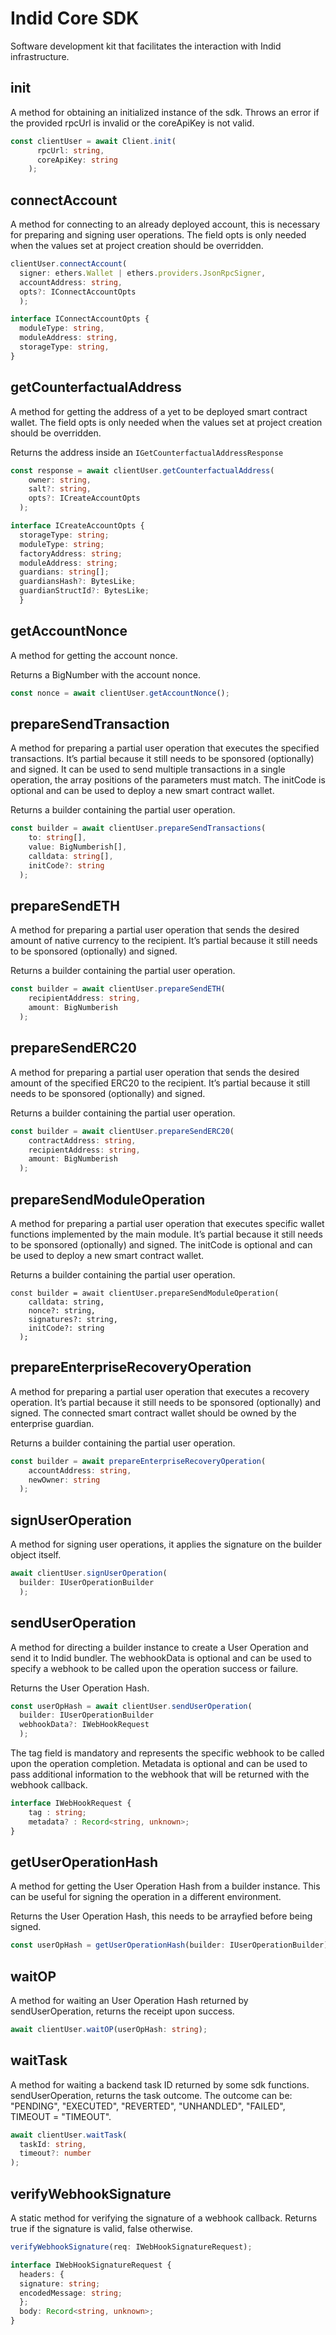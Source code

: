 # Indid Core SDK

Software development kit that facilitates the interaction with Indid infrastructure.

## init

A method for obtaining an initialized instance of the sdk.
Throws an error if the provided rpcUrl is invalid or the coreApiKey is not valid.

```ts
const clientUser = await Client.init(
      rpcUrl: string,
      coreApiKey: string
    );
```

## connectAccount

A method for connecting to an already deployed account, this is necessary for preparing and signing user operations. The field opts is only needed when the values set at project creation should be overridden.

```ts
clientUser.connectAccount(
  signer: ethers.Wallet | ethers.providers.JsonRpcSigner,
  accountAddress: string,
  opts?: IConnectAccountOpts
  );
```

```ts
interface IConnectAccountOpts {
  moduleType: string,
  moduleAddress: string,
  storageType: string,
}
```

## getCounterfactualAddress

A method for getting the address of a yet to be deployed smart contract wallet. The field opts is only needed when the values set at project creation should be overridden.

Returns the address inside an ```IGetCounterfactualAddressResponse```

```ts
const response = await clientUser.getCounterfactualAddress(
    owner: string,
    salt?: string,
    opts?: ICreateAccountOpts
  );
```

```ts
interface ICreateAccountOpts {
  storageType: string;
  moduleType: string;
  factoryAddress: string;
  moduleAddress: string;
  guardians: string[];
  guardiansHash?: BytesLike;
  guardianStructId?: BytesLike;
  }
```

## getAccountNonce

A method for getting the account nonce.

Returns a BigNumber with the account nonce.

```ts
const nonce = await clientUser.getAccountNonce();
```

## prepareSendTransaction

A method for preparing a partial user operation that executes the specified transactions. It’s partial because it still needs to be sponsored (optionally) and signed.
It can be used to send multiple transactions in a single operation, the array positions of the parameters must match. The initCode is optional and can be used to deploy a new smart contract wallet.

Returns a builder containing the partial user operation.

```ts
const builder = await clientUser.prepareSendTransactions(
    to: string[],
    value: BigNumberish[],
    calldata: string[],
    initCode?: string
  );
```

## prepareSendETH

A method for preparing a partial user operation that sends the desired amount of native currency to the recipient. It’s partial because it still needs to be sponsored (optionally) and signed.

Returns a builder containing the partial user operation.

```ts
const builder = await clientUser.prepareSendETH(
    recipientAddress: string,
    amount: BigNumberish
  );
```

## prepareSendERC20

A method for preparing a partial user operation that sends the desired amount of the specified ERC20 to the recipient. It’s partial because it still needs to be sponsored (optionally) and signed.

Returns a builder containing the partial user operation.

```ts
const builder = await clientUser.prepareSendERC20(
    contractAddress: string,
    recipientAddress: string,
    amount: BigNumberish
  );
```

## prepareSendModuleOperation

A method for preparing a partial user operation that executes specific wallet functions implemented by the main module. It’s partial because it still needs to be sponsored (optionally) and signed.
The initCode is optional and can be used to deploy a new smart contract wallet.

Returns a builder containing the partial user operation.

```tsx
const builder = await clientUser.prepareSendModuleOperation(
    calldata: string,
    nonce?: string,
    signatures?: string,
    initCode?: string
  );
```

## prepareEnterpriseRecoveryOperation

A method for preparing a partial user operation that executes a recovery operation. It’s partial because it still needs to be sponsored (optionally) and signed. The connected smart contract wallet should be owned by the enterprise guardian.

Returns a builder containing the partial user operation.

```ts
const builder = await prepareEnterpriseRecoveryOperation(
    accountAddress: string,
    newOwner: string
  );
```

## signUserOperation

A method for signing user operations, it applies the signature on the builder object itself.

```ts
await clientUser.signUserOperation(
  builder: IUserOperationBuilder
  );
```

## sendUserOperation

A method for directing a builder instance to create a User Operation and send it to Indid bundler.
The webhookData is optional and can be used to specify a webhook to be called upon the operation success or failure.

Returns the User Operation Hash.

```ts
const userOpHash = await clientUser.sendUserOperation(
  builder: IUserOperationBuilder
  webhookData?: IWebHookRequest
  );
```

The tag field is mandatory and represents the specific webhook to be called upon the operation completion.
Metadata is optional and can be used to pass additional information to the webhook that will be returned with the webhook callback.

```ts
interface IWebHookRequest {
    tag : string;
    metadata? : Record<string, unknown>;
}
```

## getUserOperationHash

A method for getting the User Operation Hash from a builder instance. This can be useful for signing the operation in a different environment.

Returns the User Operation Hash, this needs to be arrayfied before being signed.

```ts
const userOpHash = getUserOperationHash(builder: IUserOperationBuilder);
```

## waitOP

A method for waiting an User Operation Hash returned by sendUserOperation, returns the receipt upon success.

```ts
await clientUser.waitOP(userOpHash: string);
```

## waitTask

A method for waiting a backend task ID returned by some sdk functions. sendUserOperation, returns the task outcome. The outcome can be: "PENDING", "EXECUTED", "REVERTED", "UNHANDLED", "FAILED", TIMEOUT = "TIMEOUT".

```ts
await clientUser.waitTask(
  taskId: string,
  timeout?: number
);
```

## verifyWebhookSignature

A static method for verifying the signature of a webhook callback.
Returns true if the signature is valid, false otherwise.

```ts
verifyWebhookSignature(req: IWebHookSignatureRequest);
```

```ts
interface IWebHookSignatureRequest {
  headers: {
  signature: string;
  encodedMessage: string;
  };
  body: Record<string, unknown>;
}
```
